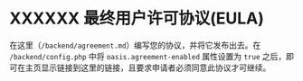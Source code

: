 # XXXXXX 最终用户许可协议(EULA)

在这里（`/backend/agreement.md`）编写您的协议，并将它发布出去。在 `/backend/config.php` 中将 `oasis.agreement-enabled` 属性设置为 `true` 之后，即可在主页显示链接到这里的链接，且要求申请者必须同意此协议才可继续。